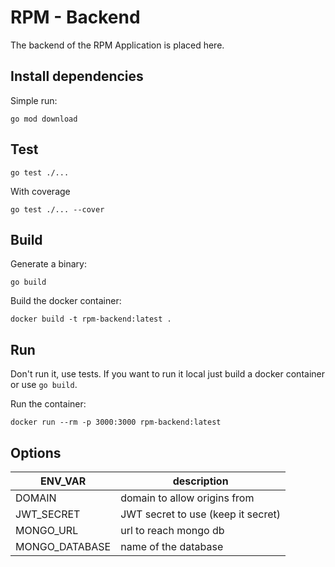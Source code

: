 # RPM - Backend
The backend of the RPM Application is placed here.

## Install dependencies
Simple run:
```
go mod download
```

## Test
```
go test ./...
```
With coverage
```
go test ./... --cover
```

## Build
Generate a binary:
```
go build
```
Build the docker container:
```
docker build -t rpm-backend:latest .
```

## Run
Don't run it, use tests. If you want to run it local just build a docker container or use `go build`.

Run the container:
```
docker run --rm -p 3000:3000 rpm-backend:latest
```

## Options

| ENV_VAR 	    | description        	            |
|---------	    |--------------------	            |
| DOMAIN 	    | domain to allow origins from 	    |
| JWT_SECRET    | JWT secret to use (keep it secret)|
| MONGO_URL     | url to reach mongo db 	        |
| MONGO_DATABASE| name of the database 	    |